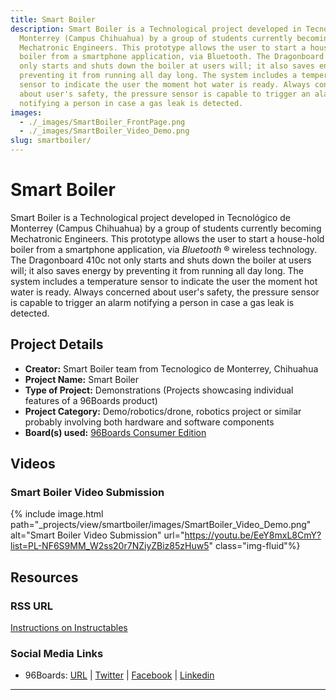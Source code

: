 ```yaml
---
title: Smart Boiler
description: Smart Boiler is a Technological project developed in Tecnológico de
  Monterrey (Campus Chihuahua) by a group of students currently becoming
  Mechatronic Engineers. This prototype allows the user to start a house-hold
  boiler from a smartphone application, via Bluetooth. The Dragonboard 410c not
  only starts and shuts down the boiler at users will; it also saves energy by
  preventing it from running all day long. The system includes a temperature
  sensor to indicate the user the moment hot water is ready. Always concerned
  about user's safety, the pressure sensor is capable to trigger an alarm
  notifying a person in case a gas leak is detected.
images:
  - ./_images/SmartBoiler_FrontPage.png
  - ./_images/SmartBoiler_Video_Demo.png
slug: smartboiler/
---
```


# Smart Boiler

Smart Boiler is a Technological project developed in Tecnológico de Monterrey (Campus Chihuahua) by a group of students currently becoming Mechatronic Engineers. This prototype allows the user to start a house-hold boiler from a smartphone application, via _Bluetooth_ ® wireless technology. The Dragonboard 410c not only starts and shuts down the boiler at users will; it also saves energy by preventing it from running all day long. The system includes a temperature sensor to indicate the user the moment hot water is ready. Always concerned about user's safety, the pressure sensor is capable to trigger an alarm notifying a person in case a gas leak is detected.

## Project Details

- **Creator:** Smart Boiler team from Tecnologico de Monterrey, Chihuahua
- **Project Name:** Smart Boiler
- **Type of Project:** Demonstrations (Projects showcasing individual features of a 96Boards product)
- **Project Category:** Demo/robotics/drone, robotics project or similar probably involving both hardware and software components
- **Board(s) used:** [96Boards Consumer Edition](https://www.96boards.org/products/ce/)

## Videos

### Smart Boiler Video Submission

{% include image.html path="_projects/view/smartboiler/images/SmartBoiler_Video_Demo.png" alt="Smart Boiler Video Submission" url="https://youtu.be/EeY8mxL8CmY?list=PL-NF6S9MM_W2ss20r7NZiyZBiz85zHuw5" class="img-fluid"%}

## Resources

### RSS URL

[Instructions on Instructables](http://www.instructables.com/id/Easy-Shower-Qualcomm-DragonBoard-96boards/)

### Social Media Links

- 96Boards: [URL](https://www.96boards.org/) &#124; [Twitter](https://twitter.com/96boards) &#124; [Facebook](https://www.facebook.com/96Boards) &#124; [Linkedin](https://www.linkedin.com/company/{{site.linkedin_username}}/)

---

